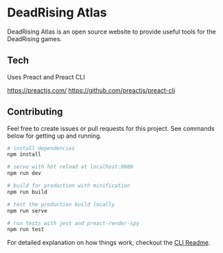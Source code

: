# DeadRising Atlas

DeadRising Atlas is an open source website to provide useful tools for the DeadRising games.

## Tech

Uses Preact and Preact CLI

https://preactjs.com/
https://github.com/preactjs/preact-cli

## Contributing

Feel free to create issues or pull requests for this project. See commands below for getting up and running.

``` bash
# install dependencies
npm install

# serve with hot reload at localhost:8080
npm run dev

# build for production with minification
npm run build

# test the production build locally
npm run serve

# run tests with jest and preact-render-spy 
npm run test
```

For detailed explanation on how things work, checkout the [CLI Readme](https://github.com/developit/preact-cli/blob/master/README.md).

